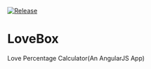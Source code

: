 [![Release](https://img.shields.io/badge/release-v1.0.0-blue.svg)](https://github.com/ankitverma31/LoveBox/releases)

LoveBox
=========

Love Percentage Calculator(An AngularJS App)
